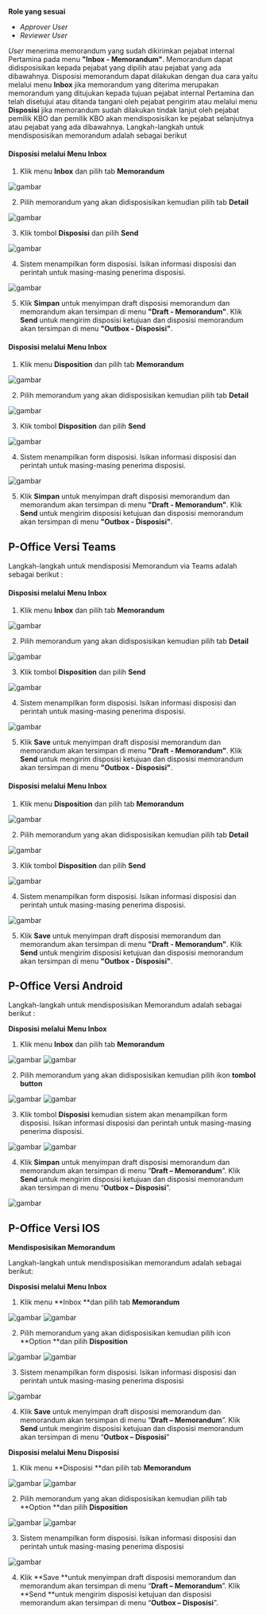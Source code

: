 **Role yang sesuai**

- *Approver User*
- *Reviewer User*

*User* menerima memorandum yang sudah dikirimkan pejabat internal Pertamina pada menu **"Inbox - Memorandum"**. Memorandum dapat didisposisikan kepada pejabat yang dipilih atau pejabat yang ada dibawahnya. Disposisi memorandum dapat dilakukan dengan dua cara yaitu melalui menu **Inbox** jika memorandum yang diterima merupakan memorandum yang ditujukan kepada tujuan pejabat internal Pertamina dan telah disetujui atau ditanda tangani oleh pejabat pengirim atau melalui menu **Disposisi** jika memorandum sudah dilakukan tindak lanjut oleh pejabat pemilik KBO dan pemilik KBO akan mendisposisikan ke pejabat selanjutnya atau pejabat yang ada dibawahnya. Langkah-langkah untuk mendisposisikan memorandum adalah sebagai berikut

#### Disposisi melalui Menu Inbox

1. Klik menu **Inbox** dan pilih tab **Memorandum**

![gambar](SC_Memorandum/MM55.png)

2. Pilih memorandum yang akan didisposisikan kemudian pilih tab **Detail**

![gambar](SC_Memorandum/MM56.png)

3. Klik tombol **Disposisi** dan pilih **Send**

![gambar](SC_Memorandum/MM57.png)

4. Sistem menampilkan form disposisi. Isikan informasi disposisi dan perintah untuk masing-masing penerima disposisi.

![gambar](SC_Memorandum/MM58.png)

5. Klik **Simpan** untuk menyimpan draft disposisi memorandum dan memorandum akan tersimpan di menu **"Draft - Memorandum"**. Klik **Send** untuk mengirim disposisi ketujuan dan disposisi memorandum akan tersimpan di menu **"Outbox - Disposisi"**.

####	Disposisi melalui Menu Inbox

1. Klik menu **Disposition** dan pilih tab **Memorandum**

![gambar](SC_Memorandum/MM59.png)

2. Pilih memorandum yang akan didisposisikan kemudian pilih tab **Detail**

![gambar](SC_Memorandum/MM60.png)

3. Klik tombol **Disposition** dan pilih **Send**

![gambar](SC_Memorandum/MM61.png)

4. Sistem menampilkan form disposisi. Isikan informasi disposisi dan perintah untuk masing-masing penerima disposisi.

![gambar](SC_Memorandum/MM62.png)

5. Klik **Simpan** untuk menyimpan draft disposisi memorandum dan memorandum akan tersimpan di menu **"Draft - Memorandum"**. Klik **Send** untuk mengirim disposisi ketujuan dan disposisi memorandum akan tersimpan di menu **"Outbox - Disposisi"**.

## **P-Office Versi Teams**

Langkah-langkah untuk mendisposisi Memorandum via Teams adalah sebagai berikut :

####	**Disposisi melalui Menu Inbox**

1. Klik menu **Inbox** dan pilih tab **Memorandum**

![gambar](Memorandum/MM_Teams/MM56.png)

2. Pilih memorandum yang akan didisposisikan kemudian pilih tab **Detail**

![gambar](Memorandum/MM_Teams/MM57.png)

3. Klik tombol **Disposition** dan pilih **Send**

![gambar](Memorandum/MM_Teams/MM58.png)

4. Sistem menampilkan form disposisi. Isikan informasi disposisi dan perintah untuk masing-masing penerima disposisi.

![gambar](Memorandum/MM_Teams/MM59.png)

5. Klik **Save** untuk menyimpan draft disposisi memorandum dan memorandum akan tersimpan di menu **"Draft - Memorandum"**. Klik **Send** untuk mengirim disposisi ketujuan dan disposisi memorandum akan tersimpan di menu **"Outbox - Disposisi"**.

####	**Disposisi melalui Menu Inbox**

1. Klik menu **Disposition** dan pilih tab **Memorandum**

![gambar](Memorandum/MM_Teams/MM60.png)

2. Pilih memorandum yang akan didisposisikan kemudian pilih tab **Detail**

![gambar](Memorandum/MM_Teams/MM61.png)

3. Klik tombol **Disposition** dan pilih **Send**

![gambar](Memorandum/MM_Teams/MM62.png)

4. Sistem menampilkan form disposisi. Isikan informasi disposisi dan perintah untuk masing-masing penerima disposisi.

![gambar](Memorandum/MM_Teams/MM63.png)

5. Klik **Save** untuk menyimpan draft disposisi memorandum dan memorandum akan tersimpan di menu **"Draft - Memorandum"**. Klik **Send** untuk mengirim disposisi ketujuan dan disposisi memorandum akan tersimpan di menu **"Outbox - Disposisi"**.

## **P-Office Versi Android**

Langkah-langkah untuk mendisposisikan Memorandum adalah sebagai berikut :

**Disposisi melalui Menu Inbox**

1. Klik menu **Inbox** dan pilih tab **Memorandum**

![gambar](Memorandum/MM_Android/Disposisimemo/A01.jpg) ![gambar](Memorandum/MM_Android/Disposisimemo/A02.jpg)

2. Pilih memorandum yang akan didisposisikan kemudian pilih ikon **tombol button**

![gambar](Memorandum/MM_Android/Disposisimemo/A03.jpg) ![gambar](Memorandum/MM_Android/Disposisimemo/A04.jpg)

3. Klik tombol **Disposisi** kemudian sistem akan menampilkan form disposisi. Isikan informasi disposisi dan perintah untuk masing-masing penerima disposisi.

![gambar](Memorandum/MM_Android/Disposisimemo/A05.jpg) ![gambar](Memorandum/MM_Android/Disposisimemo/A06.jpg)

4. Klik **Simpan** untuk menyimpan draft disposisi memorandum dan memorandum akan tersimpan di menu “**Draft – Memorandum**”. Klik **Send** untuk mengirim disposisi ketujuan dan disposisi memorandum akan tersimpan di menu “**Outbox – Disposisi**”.

![gambar](Memorandum/MM_Android/Disposisimemo/A07.jpg)



## **P-Office Versi IOS**

**Mendisposisikan Memorandum**

Langkah-langkah untuk mendisposisikan memorandum adalah sebagai berikut:

**Disposisi melalui Menu Inbox**

1.	Klik menu **Inbox **dan pilih tab **Memorandum**

![gambar](Memorandum/MM_IOS/MM-82.png)
![gambar](Memorandum/MM_IOS/MM-83.png)

2.	Pilih memorandum yang akan didisposisikan kemudian pilih icon **Option **dan pilih **Disposition**

![gambar](Memorandum/MM_IOS/MM-84.png)
![gambar](Memorandum/MM_IOS/MM-52.png)

3.	Sistem menampilkan form disposisi. Isikan informasi disposisi dan perintah untuk masing-masing penerima disposisi

![gambar](Memorandum/MM_IOS/MM-53.png)

4.	Klik **Save** untuk menyimpan draft disposisi memorandum dan memorandum akan tersimpan di menu “**Draft – Memorandum**”. Klik **Send** untuk mengirim disposisi ketujuan dan disposisi memorandum akan tersimpan di menu “**Outbox – Disposisi**”

**Disposisi melalui Menu Disposisi**

1.	Klik menu **Disposisi **dan pilih tab **Memorandum**

![gambar](Memorandum/MM_IOS/MM-54.png)
![gambar](Memorandum/MM_IOS/MM-55.png)

2.	Pilih memorandum yang akan didisposisikan kemudian pilih tab **Option **dan pilih **Disposition**

![gambar](Memorandum/MM_IOS/MM-56.png)
![gambar](Memorandum/MM_IOS/MM-57.png)

3.	Sistem menampilkan form disposisi. Isikan informasi disposisi dan perintah untuk masing-masing penerima disposisi

![gambar](Memorandum/MM_IOS/MM-58.png)

4.	Klik **Save **untuk menyimpan draft disposisi memorandum dan memorandum akan tersimpan di menu “**Draft – Memorandum**”. Klik **Send **untuk mengirim disposisi ketujuan dan disposisi memorandum akan tersimpan di menu “**Outbox – Disposisi**”.